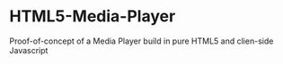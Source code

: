 HTML5-Media-Player
==================

Proof-of-concept of a Media Player build in pure HTML5 and clien-side Javascript
